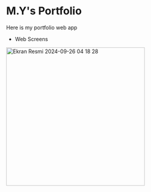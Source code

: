 # M.Y's Portfolio

Here is my portfolio web app

- Web Screens

<img width="371" alt="Ekran Resmi 2024-09-26 04 18 28" src="https://github.com/user-attachments/assets/a32e0e08-8ec9-4122-a242-4395acbe187a">


